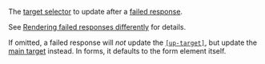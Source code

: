 The [target selector](https://unpoly.com/targeting-fragments) to update after a [failed response](https://unpoly.com/failed-responses).

See [Rendering failed responses differently](https://unpoly.com/failed-responses#rendering-failed-responses-differently) for details.

If omitted, a failed response will *not* update the [`[up-target]`](#up-target), but update the [main target](https://unpoly.com/up-main) instead. In forms, it defaults to the form element itself.